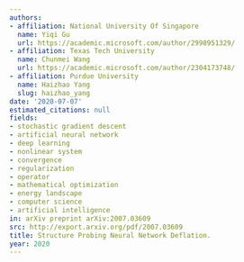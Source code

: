 ```yaml
---
authors:
- affiliation: National University Of Singapore
  name: Yiqi Gu
  url: https://academic.microsoft.com/author/2998951329/
- affiliation: Texas Tech University
  name: Chunmei Wang
  url: https://academic.microsoft.com/author/2304173748/
- affiliation: Purdue University
  name: Haizhao Yang
  slug: haizhao_yang
date: '2020-07-07'
estimated_citations: null
fields:
- stochastic gradient descent
- artificial neural network
- deep learning
- nonlinear system
- convergence
- regularization
- operator
- mathematical optimization
- energy landscape
- computer science
- artificial intelligence
in: arXiv preprint arXiv:2007.03609
src: http://export.arxiv.org/pdf/2007.03609
title: Structure Probing Neural Network Deflation.
year: 2020
---
```

